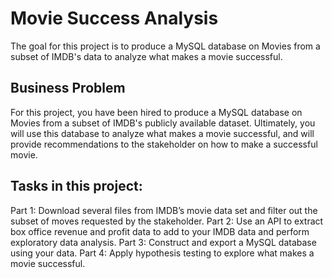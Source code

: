 # Movie Success Analysis

The goal for this project is to produce a MySQL database on Movies from a subset of IMDB's data to analyze what makes a movie successful.

## Business Problem

For this project, you have been hired to produce a MySQL database on Movies from a subset of IMDB's publicly available dataset. Ultimately, you will use this database to analyze what makes a movie successful, and will provide recommendations to the stakeholder on how to make a successful movie.

## Tasks in this project:

Part 1: Download several files from IMDB’s movie data set and filter out the subset of moves requested by the stakeholder.
Part 2: Use an API to extract box office revenue and profit data to add to your IMDB data and perform exploratory data analysis.
Part 3: Construct and export a MySQL database using your data.
Part 4: Apply hypothesis testing to explore what makes a movie successful.
